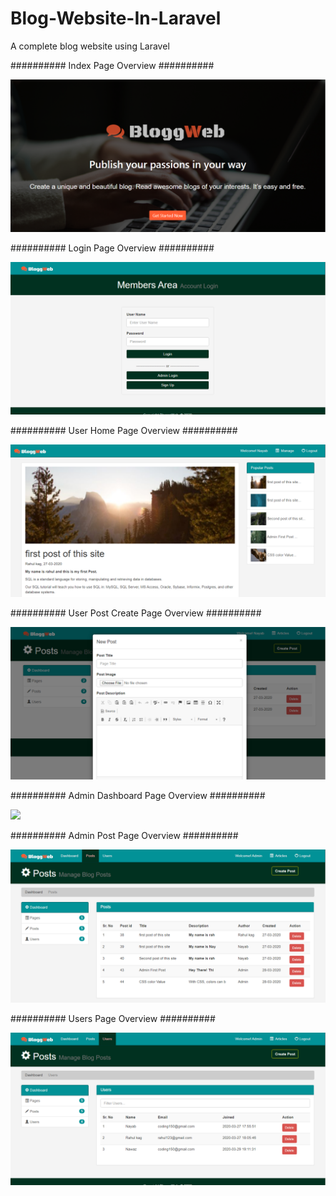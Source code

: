 # Blog-Website-In-Laravel
A complete blog website using Laravel

##########  Index Page Overview  ##########

![](./public/img/index.png)

##########  Login Page Overview  ##########

![](./public/img/login.png)

##########  User Home Page Overview  ##########

![](./public/img/homepage.png)

##########  User Post Create Page Overview  ##########

![](./public/img/userpostcreate.png)

##########  Admin Dashboard Page Overview  ##########

![](./public/img/admin.png)

##########  Admin Post Page Overview  ##########

![](./public/img/adminpost.png)

##########  Users Page Overview  ##########

![](./public/img/users.png)
